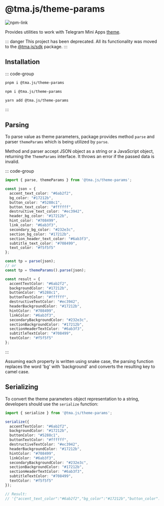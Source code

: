 # @tma.js/theme-params

[npm-link]: https://npmjs.com/package/@tma.js/theme-params

[npm-shield]: https://img.shields.io/npm/v/@tma.js/theme-params?logo=npm

![[npm-link]][npm-shield]

Provides utilities to work with Telegram Mini Apps [theme](../platform/theming.md).

::: danger
This project has been deprecated. All its functionality was moved to
the [@tma.js/sdk](tma-js-sdkbout.md) package.
:::

## Installation

::: code-group

```bash [pnpm]
pnpm i @tma.js/theme-params
```

```bash [npm]
npm i @tma.js/theme-params
```

```bash [yarn]
yarn add @tma.js/theme-params
```

:::

## Parsing

To parse value as theme parameters, package provides method `parse` and parser `themeParams`
which is being utilized by `parse`.

Method and parser accept JSON object as a string or a JavaScript object, returning the
`ThemeParams` interface. It throws an error if the passed data is invalid.

::: code-group

```typescript [Usage example]
import { parse, themeParams } from '@tma.js/theme-params';

const json = {
  accent_text_color: "#6ab2f2",
  bg_color: "#17212b",
  button_color: "#5288c1",
  button_text_color: "#ffffff",
  destructive_text_color: "#ec3942",
  header_bg_color: "#17212b",
  hint_color: "#708499",
  link_color: "#6ab3f3",
  secondary_bg_color: "#232e3c",
  section_bg_color: "#17212b",
  section_header_text_color: "#6ab3f3",
  subtitle_text_color: "#708499",
  text_color: "#f5f5f5"
};

const tp = parse(json);
// or
const tp = themeParams().parse(json);
```

```typescript [Expected result]
const result = {
  accentTextColor: "#6ab2f2",
  backgroundColor: "#17212b",
  buttonColor: "#5288c1",
  buttonTextColor: "#ffffff",
  destructiveTextColor: "#ec3942",
  headerBackgroundColor: "#17212b",
  hintColor: "#708499",
  linkColor: "#6ab3f3",
  secondaryBackgroundColor: "#232e3c",
  sectionBackgroundColor: "#17212b",
  sectionHeaderTextColor: "#6ab3f3",
  subtitleTextColor: "#708499",
  textColor: "#f5f5f5"
};
```

:::

Assuming each property is written using snake case, the parsing function replaces the word 'bg'
with 'background' and converts the resulting key to camel case.

## Serializing

To convert the theme parameters object representation to a string, developers should use
the `serialize` function:

```typescript
import { serialize } from '@tma.js/theme-params';

serialize({
  accentTextColor: "#6ab2f2",
  backgroundColor: "#17212b",
  buttonColor: "#5288c1",
  buttonTextColor: "#ffffff",
  destructiveTextColor: "#ec3942",
  headerBackgroundColor: "#17212b",
  hintColor: "#708499",
  linkColor: "#6ab3f3",
  secondaryBackgroundColor: "#232e3c",
  sectionBackgroundColor: "#17212b",
  sectionHeaderTextColor: "#6ab3f3",
  subtitleTextColor: "#708499",
  textColor: "#f5f5f5"
});

// Result:
// '{"accent_text_color":"#6ab2f2","bg_color":"#17212b","button_color":"#5288c1","button_text_color":"#ffffff","destructive_text_color":"#ec3942","header_bg_color":"#17212b","hint_color":"#708499","link_color":"#6ab3f3","secondary_bg_color":"#232e3c","section_bg_color":"#17212b","section_header_text_color":"#6ab3f3","subtitle_text_color":"#708499","text_color":"#f5f5f5"}'
```
